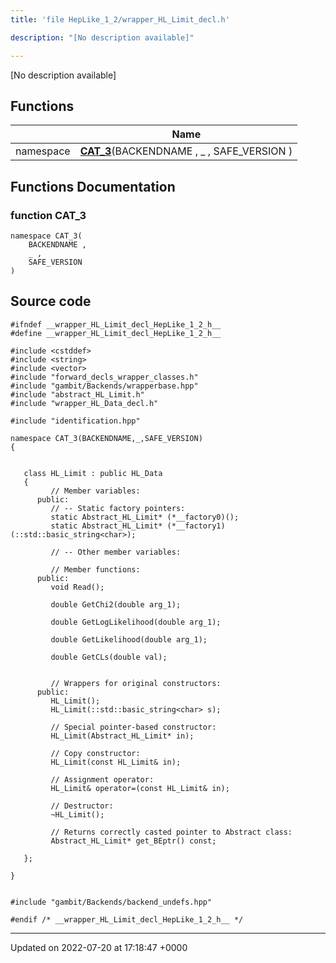 ```yaml
---
title: 'file HepLike_1_2/wrapper_HL_Limit_decl.h'

description: "[No description available]"

---
```







[No description available]

## Functions

|                | Name           |
| -------------- | -------------- |
| namespace | **[CAT_3](/documentation/code/files/wrapper__hl__limit__decl_8h/#function-cat-3)**(BACKENDNAME , _ , SAFE_VERSION ) |


## Functions Documentation

### function CAT_3

```
namespace CAT_3(
    BACKENDNAME ,
    _ ,
    SAFE_VERSION 
)
```




## Source code

```
#ifndef __wrapper_HL_Limit_decl_HepLike_1_2_h__
#define __wrapper_HL_Limit_decl_HepLike_1_2_h__

#include <cstddef>
#include <string>
#include <vector>
#include "forward_decls_wrapper_classes.h"
#include "gambit/Backends/wrapperbase.hpp"
#include "abstract_HL_Limit.h"
#include "wrapper_HL_Data_decl.h"

#include "identification.hpp"

namespace CAT_3(BACKENDNAME,_,SAFE_VERSION)
{
   
   
   class HL_Limit : public HL_Data
   {
         // Member variables: 
      public:
         // -- Static factory pointers: 
         static Abstract_HL_Limit* (*__factory0)();
         static Abstract_HL_Limit* (*__factory1)(::std::basic_string<char>);
   
         // -- Other member variables: 
   
         // Member functions: 
      public:
         void Read();
   
         double GetChi2(double arg_1);
   
         double GetLogLikelihood(double arg_1);
   
         double GetLikelihood(double arg_1);
   
         double GetCLs(double val);
   
   
         // Wrappers for original constructors: 
      public:
         HL_Limit();
         HL_Limit(::std::basic_string<char> s);
   
         // Special pointer-based constructor: 
         HL_Limit(Abstract_HL_Limit* in);
   
         // Copy constructor: 
         HL_Limit(const HL_Limit& in);
   
         // Assignment operator: 
         HL_Limit& operator=(const HL_Limit& in);
   
         // Destructor: 
         ~HL_Limit();
   
         // Returns correctly casted pointer to Abstract class: 
         Abstract_HL_Limit* get_BEptr() const;
   
   };
   
}


#include "gambit/Backends/backend_undefs.hpp"

#endif /* __wrapper_HL_Limit_decl_HepLike_1_2_h__ */
```


-------------------------------

Updated on 2022-07-20 at 17:18:47 +0000
